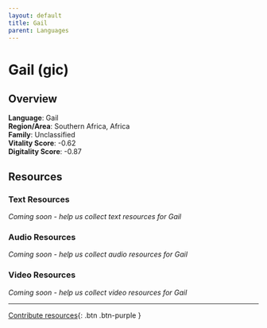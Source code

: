 ```yaml
---
layout: default
title: Gail
parent: Languages
---
```


# Gail (gic)

## Overview

**Language**: Gail  
**Region/Area**: Southern Africa, Africa  
**Family**: Unclassified  
**Vitality Score**: -0.62  
**Digitality Score**: -0.87  

## Resources

### Text Resources
*Coming soon - help us collect text resources for Gail*

### Audio Resources
*Coming soon - help us collect audio resources for Gail*

### Video Resources
*Coming soon - help us collect video resources for Gail*

---

[Contribute resources](https://fairtrain.github.io/){: .btn .btn-purple }

